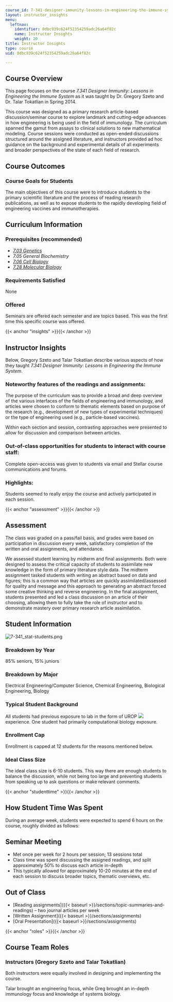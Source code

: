 ```yaml
---
course_id: 7-341-designer-immunity-lessons-in-engineering-the-immune-system-spring-2014
layout: instructor_insights
menu:
  leftnav:
    identifier: 0dbc939c624f52354259adc26a64f82c
    name: Instructor Insights
    weight: 20
title: Instructor Insights
type: course
uid: 0dbc939c624f52354259adc26a64f82c

---
```


Course Overview
---------------

This page focuses on the course _7.341 Designer Immunity: Lessons in Engineering the Immune System_ as it was taught by Dr. Gregory Szeto and Dr. Talar Tokatlian in Spring 2014.

This course was designed as a primary research article-based discussion/seminar course to explore landmark and cutting-edge advances in how engineering is being used in the field of immunology. The curriculum spanned the gamut from assays to clinical solutions to new mathematical modeling. Course sessions were conducted as open-ended discussions structured around the assigned literature, and instructors provided ad hoc guidance on the background and experimental details of all experiments and broader perspectives of the state of each field of research.

Course Outcomes
---------------

### Course Goals for Students

The main objectives of this course were to introduce students to the primary scientific literature and the process of reading research publications, as well as to expose students to the rapidly developing field of engineering vaccines and immunotherapies.

Curriculum Information
----------------------

### Prerequisites (recommended)

*   [_7.03 Genetics_](/courses/7-03-genetics-fall-2004/)
*   _7.05 General Biochemistry_
*   [_7.06 Cell Biology_](/courses/7-06-cell-biology-spring-2007/)
*   [_7.28 Molecular Biology_](/courses/7-28-molecular-biology-spring-2005/)

### Requirements Satisfied

None

### Offered

Seminars are offered each semester and are topics based. This was the first time this specific course was offered. 

{{< anchor "insights" >}}{{< /anchor >}}

Instructor Insights
-------------------

Below, Gregory Szeto and Talar Tokatlian describe various aspects of how they taught _7.341 Designer Immunity: Lessons in Engineering the Immune System_.

### Noteworthy features of the readings and assignments:

The purpose of the curriculum was to provide a broad and deep overview of the various interfaces of the fields of engineering and immunology, and articles were chosen to conform to thematic elements based on purpose of the research (e.g., development of new types of experimental techniques) or the type of engineering used (e.g., particle-based vaccines).

Within each section and session, contrasting approaches were presented to allow for discussion and comparison between articles.

### Out-of-class opportunities for students to interact with course staff:

Complete open-access was given to students via email and Stellar course communications and forums.

### Highlights:

Students seemed to really enjoy the course and actively participated in each session.

{{< anchor "assessment" >}}{{< /anchor >}}

Assessment
----------

The class was graded on a pass/fail basis, and grades were based on participation in discussion every week, satisfactory completion of the written and oral assignments, and attendance.

We assessed student learning by midterm and final assignments. Both were designed to assess the critical capacity of students to assimilate new knowledge in the form of primary literature style data. The midterm assignment tasked students with writing an abstract based on data and figures; this is a common way that articles are quickly assimilated/assessed for quality and message and this approach to generating an abstract forced some creative thinking and reverse engineering. In the final assignment, students presented and led a class discussion on an article of their choosing, allowing them to fully take the role of instructor and to demonstrate mastery over primary research article assimilation.

Student Information
-------------------

![7-341_stat-students.png](/coursemedia/7-341-designer-immunity-lessons-in-engineering-the-immune-system-spring-2014/1010bd2f714f151da30e37add27d597b_7-341_stat-students.png)

### Breakdown by Year

85% seniors, 15% juniors

### Breakdown by Major

Electrical Engineering/Computer Science, Chemical Engineering, Biological Engineering, Biology

### Typical Student Background

All students had previous exposure to lab in the form of UROP ![](/images/educator/icon-question-urop.png) experience. One student had primarily computational biology exposure.

### Enrollment Cap

Enrollment is capped at 12 students for the reasons mentioned below.

### Ideal Class Size

The ideal class size is 6-10 students. This way there are enough students to balance the discussion, while not being too large and preventing students from speaking up to ask questions or make relevant comments.

{{< anchor "studenttime" >}}{{< /anchor >}}

How Student Time Was Spent
--------------------------

During an average week, students were expected to spend 6 hours on the course, roughly divided as follows:

Seminar Meeting
---------------

*   Met once per week for 2 hours per session; 13 sessions total
*   Class time was spent discussing the assigned readings, and split approximately 50% to discuss each article in-depth
*   This typically allowed for approximately 10-20 minutes at the end of each session to discuss broader topics, thematic overviews, etc.

Out of Class
------------

*   [Reading assignments]({{< baseurl >}}/sections/topic-summaries-and-readings) – two journal articles per week
*   [Written Assignment]({{< baseurl >}}/sections/assignments)
*   [Oral Presentation]({{< baseurl >}}/sections/assignments)

{{< anchor "roles" >}}{{< /anchor >}}

Course Team Roles
-----------------

### Instructors (Gregory Szeto and Talar Tokatlian)

Both instructors were equally involved in designing and implementing the course.

Talar brought an engineering focus, while Greg brought an in-depth immunology focus and knowledge of systems biology.